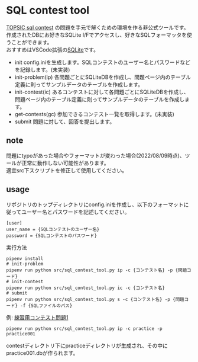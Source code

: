 # SQL contest tool

[TOPSIC sql contest](https://topsic-contest.jp/) の問題を手元で解くための環境を作る非公式ツールです。  
作成されたDBにお好きなSQLite I/Fでアクセスし、好きなSQLフォーマッタを使うことができます。  
おすすめはVSCode拡張の[SQLite](https://marketplace.visualstudio.com/items?itemName=alexcvzz.vscode-sqlite)です。  

- init
config.iniを生成します。SQLコンテストのユーザー名とパスワードなどを記録します。(未実装)
- init-problem(ip)
各問題ごとにSQLiteDBを作成し、問題ページ内のテーブル定義に則ってサンプルデータのテーブルを作成します。  
- init-contest(ic)
あるコンテストに対して各問題ごとにSQLiteDBを作成し、問題ページ内のテーブル定義に則ってサンプルデータのテーブルを作成します。  
- get-contests(gc)
参加できるコンテスト一覧を取得します。(未実装)
- submit
問題に対して、回答を提出します。


## note
問題にtypoがあった場合やフォーマットが変わった場合(2022/08/09時点)、ツールが正常に動作しない可能性があります。  
適宜src下スクリプトを修正して使用してください。  

## usage
リポジトリのトップディレクトリにconfig.iniを作成し、以下のフォーマットに従ってユーザー名とパスワードを記述してください。
```
[user]
user_name = {SQLコンテストのユーザー名}
password = {SQLコンテストのパスワード}
```

実行方法
```shell
pipenv install
# init-problem
pipenv run python src/sql_contest_tool.py ip -c {コンテスト名} -p {問題コード}
# init-contest
pipenv run python src/sql_contest_tool.py ic -c {コンテスト名}
# submit
pipenv run python src/sql_contest_tool.py s -c {コンテスト名} -p {問題コード} -f {SQLファイルのパス}
```

例: [練習用コンテスト問題1](https://topsic-contest.jp/contests/practice/problems/practice001)
```shell
pipenv run python src/sql_contest_tool.py ip -c practice -p practice001
```
contestディレクトリ下にpracticeディレクトリが生成され、その中にpractice001.dbが作られます。  